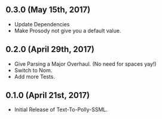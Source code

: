 ## 0.3.0 (May 15th, 2017)

- Update Dependencies
- Make Prosody not give you a default value.

## 0.2.0 (April 29th, 2017)

- Give Parsing a Major Overhaul. (No need for spaces yay!)
- Switch to Nom.
- Add more Tests.

## 0.1.0 (April 21st, 2017)

- Initial Release of Text-To-Polly-SSML.